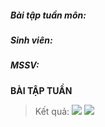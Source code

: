 ##### Bài tập tuần môn:

##### Sinh viên: 

##### MSSV:

**BÀI TẬP TUẦN**

> Kết quả:
![](https://user-images.githubusercontent.com/68914198/201457090-d4be27d9-7c30-4ca3-93f7-2f567b11b94a.png)
![](https://user-images.githubusercontent.com/68914198/201457092-ac0f98f2-ca50-4c78-8df7-d3451e64b1f7.png)

